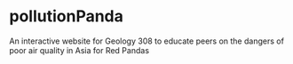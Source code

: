 # pollutionPanda
An interactive website for Geology 308 to educate peers on the dangers of poor air quality in Asia for Red Pandas
